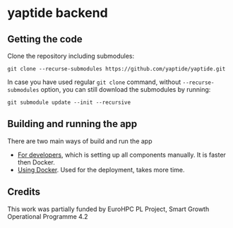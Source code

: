 # yaptide backend

## Getting the code

Clone the repository including submodules:

```shell
git clone --recurse-submodules https://github.com/yaptide/yaptide.git
```

In case you have used regular `git clone` command, without `--recurse-submodules` option, you can still download the submodules by running:

```shell
git submodule update --init --recursive
```

## Building and running the app

There are two main ways of build and run the app
- [For developers](./docs/for_developers.md), which is setting up all components manually. It is faster then Docker.
- [Using Docker](./docs/using_docker.md). Used for the deployment, takes more time.


## Credits

This work was partially funded by EuroHPC PL Project, Smart Growth Operational Programme 4.2
